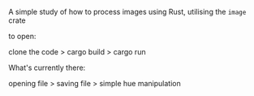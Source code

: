 A simple study of how to process images using Rust, utilising the ```image``` crate

to open: 

clone the code > cargo build > cargo run

What's currently there:

opening file > saving file > simple hue manipulation
